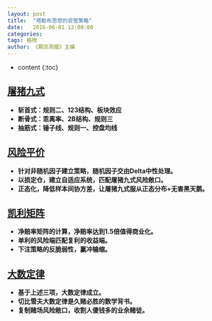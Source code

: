 ```yaml
---
layout: post
title:  "塔勒布思想的资管策略"
date:   2016-06-01 12:00:00
categories: 
tags: 格物
author: 《期货周报》主编
---
```


* content
{:toc}

## [屠猪九式](https://www.learntotradethemarket.com/)
* **斩首式：规则二、123结构、板块效应**
* **断骨式：乖离率、2B结构、规则三**
* **抽筋式：锤子线、规则一、控盘均线**


## [风险平价](https://www.doc88.com/p-9939341347196.html?s=rel&id=3)
   * **针对非随机因子建立策略，随机因子交由Delta中性处理。** 
   * **以损定仓，建立自适应系统，匹配屠猪九式风险敞口。**
   * **正态化，降低样本间协方差，让屠猪九式服从正态分布+无害黑天鹅。** 
 
 
## [凯利矩阵](https://www.doc88.com/p-200931815865.html?s=rel&id=6)
   * **净赔率矩阵的计算，净赔率达到1.5倍值得商业化。** 
   * **单利的风险端匹配复利的收益端。** 
   * **下注策略的反脆弱性，赢冲输缩。** 
   
   
## [大数定律](https://www.doc88.com/p-781928029247.html?s=rel&id=2)
   * **基于上述三项，大数定律成立。** 
   * **切比雪夫大数定律是久赌必胜的数学背书。** 
   * **复制赌场风险敞口，收割人傻钱多的业余赌徒。** 
